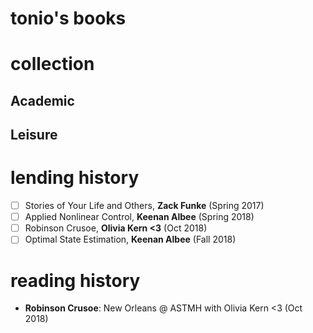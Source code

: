 # tonio's books

# collection

## Academic

## Leisure

# lending history

- [ ] Stories of Your Life and Others, **Zack Funke** (Spring 2017)
- [ ] Applied Nonlinear Control, **Keenan Albee** (Spring 2018)
- [ ] Robinson Crusoe, **Olivia Kern <3** (Oct 2018)
- [ ] Optimal State Estimation, **Keenan Albee** (Fall 2018)

# reading history

- **Robinson Crusoe**: New Orleans @ ASTMH with Olivia Kern <3 (Oct 2018)
